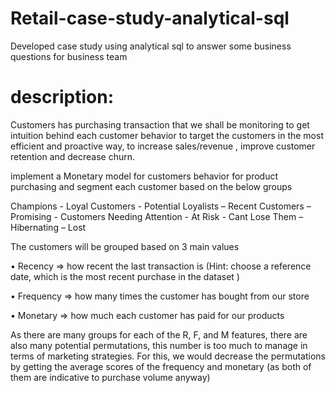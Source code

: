 # Retail-case-study-analytical-sql

Developed case study using analytical sql to answer some business questions for business team

# description: 
Customers has purchasing transaction that we shall be monitoring to get intuition behind each
customer behavior to target the customers in the most efficient and proactive way, to increase
sales/revenue , improve customer retention and decrease churn.


implement a Monetary model for customers behavior for product purchasing and segment each customer based on the below
groups

Champions - Loyal Customers - Potential Loyalists – Recent Customers – Promising -
Customers Needing Attention - At Risk - Cant Lose Them – Hibernating – Lost

The customers will be grouped based on 3 main values

• Recency => how recent the last transaction is (Hint: choose a reference date, which is
the most recent purchase in the dataset )

• Frequency => how many times the customer has bought from our store

• Monetary => how much each customer has paid for our products

As there are many groups for each of the R, F, and M features, there are also many potential
permutations, this number is too much to manage in terms of marketing strategies.
For this, we would decrease the permutations by getting the average scores of the
frequency and monetary (as both of them are indicative to purchase volume anyway)
